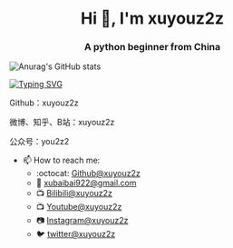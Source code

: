 <h1 align="center">Hi 👋, I'm xuyouz2z</h1>
<h3 align="center">A python beginner from China</h3>

![Anurag's GitHub stats](https://github-readme-stats.vercel.app/api?username=xuyouz2z&show_icons=true&&theme=tokyonight)

<a href="https://git.io/typing-svg"><img src="https://readme-typing-svg.herokuapp.com?font=Fira+Code&size=23&pause=1000&width=435&lines=China+Boy" alt="Typing SVG" /></a>

Github：xuyouz2z

微博、知乎、B站：xuyouz2z

公众号：you2z2

- 📫 How to reach me:
    - :octocat: [Github@xuyouz2z](https://github.com/xuyouz2z)
    - :email: [xubaibai922@gmail.com](mailto:xubaibai922@gmail.com)
    - :tv: [Bilibili@xuyouz2z](https://space.bilibili.com/20361156)
    - :tv: [Youtube@xuyouz2z](https://www.youtube.com/channel/UC7S84dID2iBJJ89aQrQBGww)
    - :camera: [Instagram@xuyouz2z](https://www.instagram.com/xuyouz2z/)
    - :bird: [twitter@xuyouz2z](https://twitter.com/xuyouz1/)
